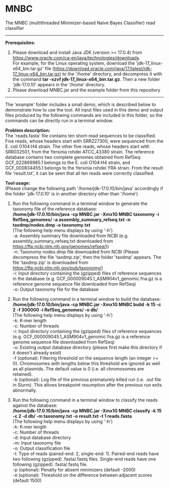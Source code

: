 # MNBC

The MNBC (multithreaded Minimizer-based Naive Bayes Classifier) read classifier

*********************************************************************************************************  
<b>Prerequisites:</b>  
1. Please download and install Java JDK (version >= 17.0.4) from https://www.oracle.com/ca-en/java/technologies/downloads.  
For example, for the Linux operating system, download the 'jdk-17_linux-x64_bin.tar.gz' file (https://download.oracle.com/java/17/latest/jdk-17_linux-x64_bin.tar.gz) to the '/home' directory, and decompress it with the command <b>tar -xzvf jdk-17_linux-x64_bin.tar.gz</b>. Then a new folder 'jdk-17.0.10' appears in the '/home' directory.  
2. Please download MNBC.jar and the example folder from this repository  
*********************************************************************************************************  

The 'example' folder includes a small demo, which is described below to demonstrate how to use the tool. All input files used in this demo and output files produced by the following commands are included in this folder, so the commands can be directly run in a terminal window.  

<b>Problem description:</b>  
The 'reads.fasta' file contains ten short-read sequences to be classified. Five reads, whose headers start with SRR227300, were sequenced from the E. coli O104:H4 strain. The other five reads, whose headers start with SRR032501, from the Yersinia rohdei ATCC_43380 strain. The reference database contains two complete genomes obtained from RefSeq: GCF_022869985.1 belongs to the E. coli O104:H4 strain, and GCF_000834455.1 belongs to the Yersinia rohdei YRA strain. From the result file 'result.txt', it can be seen that all ten reads were correctly classified.

<b>Tool usage:</b>  
(Please change the following path '/home/jdk-17.0.10/bin/java' accordingly if the folder 'jdk-17.0.10' is in another directory other than '/home')  
1. Run the following command in a terminal window to generate the taxonomy file of the reference database:  
<b>/home/jdk-17.0.10/bin/java -cp MNBC.jar -Xmx1G MNBC taxonomy -i RefSeq_genomes/ -a assembly_summary_refseq.txt -n taxdmp/nodes.dmp -o taxonomy.txt</b>  
(The following help menu displays by using '-h')  
-a:	Assembly summary file downloaded from NCBI (e.g. assembly_summary_refseq.txt downloaded from https://ftp.ncbi.nlm.nih.gov/genomes/refseq/))  
-n:	Taxonomy nodes.dmp file downoaded from NCBI (Please decompress the file 'taxdmp.zip', then the folder 'taxdmp' appears. The file 'taxdmp.zip' is downloaded from https://ftp.ncbi.nlm.nih.gov/pub/taxonomy/)  
-i:	Input directory containing the (gzipped) files of reference sequences in the database (e.g. GCF_000009045.1_ASM904v1_genomic.fna.gz is a reference genome sequence file downloaded from RefSeq)  
-o:	Output taxonomy file for the database

2. Run the following command in a terminal window to build the database:  
<b>/home/jdk-17.0.10/bin/java -cp MNBC.jar -Xmx1G MNBC build -k 15 -c 2 -f 300000 -i RefSeq_genomes/ -o db/</b>  
(The following help menu displays by using '-h')  
-k:	K-mer length  
-c:	Number of threads  
-i:	Input directory containing the (gzipped) files of reference sequences (e.g. GCF_000009045.1_ASM904v1_genomic.fna.gz is a reference genome sequence file downloaded from RefSeq)  
-o: Existing output database directory (please first make this directory if it doesn't already exist)  
-f (optional): Filtering threshold on the sequence length (an integer >= 0). Chromosomes with lengths below this threshold are ignored as well as all plasmids. The default value is 0 (i.e. all chromosomes are retained).  
-b (optional): Log file of the previous prematurely killed run (i.e. .out file in Slurm). This allows breakpoint resumption after the previous run exits abnormally.

3. Run the following command in a terminal window to classify the reads against the database:  
<b>/home/jdk-17.0.10/bin/java -cp MNBC.jar -Xmx1G MNBC classify -k 15 -c 2 -d db/ -m taxonomy.txt -o result.txt -t 1 reads.fasta</b>  
(The following help menu displays by using '-h')  
-k: K-mer length  
-c: Number of threads  
-d: Input database directory  
-m:	Input taxonomy file  
-o:	Output classification file  
-t:	Type of reads (paired-end: 2, single-end: 1). Paired-end reads have two following (gzipped) .fasta/.fastq files. Single-end reads have one following (gzipped) .fasta/.fastq file.  
-p (optional): Penalty for absent minimizers (default -2000)  
-e (optional): Threshold on the difference between adjacent scores (default 1500)

